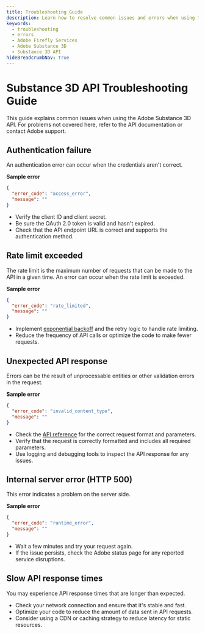 ```yaml
---
title: Troubleshooting Guide
description: Learn how to resolve common issues and errors when using the Adobe Substance 3D API
keywords:
  - troubleshooting
  - errors
  - Adobe Firefly Services
  - Adobe Substance 3D
  - Substance 3D API
hideBreadcrumbNav: true
---
```


# Substance 3D API Troubleshooting Guide

This guide explains common issues when using the Adobe Substance 3D API. For problems not covered here, refer to the API documentation or contact Adobe support.

## Authentication failure

An authentication error can occur when the credentials aren't correct.

**Sample error**

```json
{
  "error_code": "access_error",
  "message": ""
}
```

<Accordion>

<AccordionItem header="Solutions:" isChevronIcon position="right" iconColor="#1473E6">

- Verify the client ID and client secret.
- Be sure the OAuth 2.0 token is valid and hasn't expired.
- Check that the API endpoint URL is correct and supports the authentication method.

</AccordionItem>

</Accordion>

## Rate limit exceeded

The rate limit is the maximum number of requests that can be made to the API in a given time.
An error can occur when the rate limit is exceeded.

**Sample error**

```json
{
  "error_code": "rate_limited",
  "message": ""
}
```

<Accordion>

<AccordionItem header="Solutions:" isChevronIcon  position="right" iconColor="#1473E6">

- Implement [exponential backoff][2] and the retry logic to handle rate limiting.
- Reduce the frequency of API calls or optimize the code to make fewer requests.

</AccordionItem>

</Accordion>

## Unexpected API response

Errors can be the result of unprocessable entities or other validation errors in the request.

**Sample error**

```json
{
  "error_code": "invalid_content_type",
  "message": ""
}
```

<Accordion>

<AccordionItem header="Solutions:" isChevronIcon  position="right" iconColor="#1473E6">

- Check the [API reference][1] for the correct request format and parameters.
- Verify that the request is correctly formatted and includes all required parameters.
- Use logging and debugging tools to inspect the API response for any issues.

</AccordionItem>

</Accordion>

## Internal server error (HTTP 500)

This error indicates a problem on the server side.

**Sample error**

```json
{
  "error_code": "runtime_error",
  "message": ""
}
```

<Accordion>

<AccordionItem header="Solutions:" isChevronIcon  position="right" iconColor="#1473E6">

- Wait a few minutes and try your request again.
- If the issue persists, check the Adobe status page for any reported service disruptions.

</AccordionItem>

</Accordion>

## Slow API response times

You may experience API response times that are longer than expected.

<Accordion>

<AccordionItem header="Solutions:" isChevronIcon  position="right" iconColor="#1473E6">

- Check your network connection and ensure that it's stable and fast.
- Optimize your code to reduce the amount of data sent in API requests.
- Consider using a CDN or caching strategy to reduce latency for static resources.

</AccordionItem>

</Accordion>

<!-- Links -->
[1]: ../../api/index.md
[2]: https://en.wikipedia.org/wiki/Exponential_backoff
